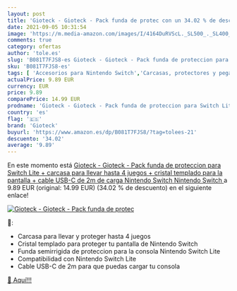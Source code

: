 ```yaml
---
layout: post
title: 'Gioteck - Gioteck - Pack funda de protec con un 34.02 % de descuento'
date: 2021-09-05 10:31:54
image: 'https://m.media-amazon.com/images/I/4164DuRVScL._SL500_._SL400_.jpg'
comments: true
category: ofertas
author: 'tole.es'
slug: 'B081T7FJS8-es Gioteck - Gioteck - Pack funda de proteccion para Switch...'
sku: 'B081T7FJS8-es'
tags: [ 'Accesorios para Nintendo Switch','Carcasas, protectores y pegatinas para Nintendo Switch','Hardware y juegos para Nintendo Switch','Packs de pegatinas y protectores para Nintendo Switch','Videojuegos','gioteck','nintendo', ]
actualPrice: 9.89 EUR
currency: EUR
price: 9.89
comparePrice: 14.99 EUR
prodname: 'Gioteck - Gioteck - Pack funda de proteccion para Switch Lite + carcasa para llevar hasta 4 juegos + cristal templado para la pantalla + cable USB-C de 2m de carga  Nintendo Switch   Nintendo Switch '
country: 'es'
flag: '🇪🇸'
brand: 'Gioteck'
buyurl: 'https://www.amazon.es/dp/B081T7FJS8/?tag=tolees-21'
descuento: '34.02'
average: '9.89'
---
```


En este momento está [Gioteck - Gioteck - Pack funda de proteccion para Switch Lite + carcasa para llevar hasta 4 juegos + cristal templado para la pantalla + cable USB-C de 2m de carga  Nintendo Switch   Nintendo Switch ](https://www.amazon.es/dp/B081T7FJS8/?tag=tolees-21) a 9.89 EUR (original: 14.99 EUR) (34.02 %  de descuento) en el siguiente enlace!

[![Gioteck - Gioteck - Pack funda de protec](https://m.media-amazon.com/images/I/4164DuRVScL._SL500_._SL400_.jpg)](https://www.amazon.es/dp/B081T7FJS8/?tag=tolees-21)

🔎:

- Carcasa para llevar y proteger hasta 4 juegos
- Cristal templado para proteger tu pantalla de Nintendo Switch
- Funda semirrigida de proteccion para la consola Nintendo Switch Lite
- Compatibilidad con Nintendo Switch Lite
- Cable USB-C de 2m para que puedas cargar tu consola

[🛒 Aquí!!!](https://www.amazon.es/dp/B081T7FJS8/?tag=tolees-21)
